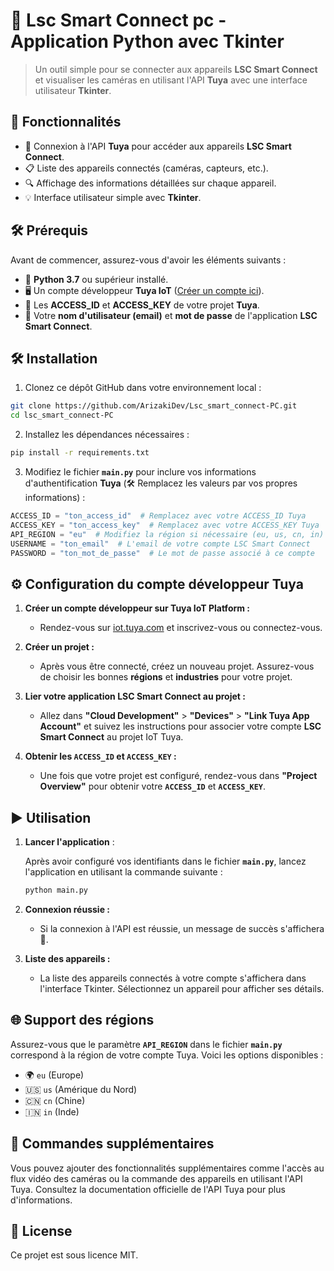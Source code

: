 # 🎥 Lsc Smart Connect pc - Application Python avec Tkinter

> Un outil simple pour se connecter aux appareils **LSC Smart Connect** et visualiser les caméras en utilisant l'API **Tuya** avec une interface utilisateur **Tkinter**.

## 🚀 Fonctionnalités

- 🔑 Connexion à l'API **Tuya** pour accéder aux appareils **LSC Smart Connect**.
- 📋 Liste des appareils connectés (caméras, capteurs, etc.).
- 🔍 Affichage des informations détaillées sur chaque appareil.
- 💡 Interface utilisateur simple avec **Tkinter**.

## 🛠️ Prérequis

Avant de commencer, assurez-vous d'avoir les éléments suivants :

- 🐍 **Python 3.7** ou supérieur installé.
- 🖥️ Un compte développeur **Tuya IoT** ([Créer un compte ici](https://iot.tuya.com)).
- 🔑 Les **ACCESS_ID** et **ACCESS_KEY** de votre projet **Tuya**.
- 📱 Votre **nom d'utilisateur (email)** et **mot de passe** de l'application **LSC Smart Connect**.

## 🛠️ Installation

1. Clonez ce dépôt GitHub dans votre environnement local :

```bash
git clone https://github.com/ArizakiDev/Lsc_smart_connect-PC.git
cd lsc_smart_connect-PC
```

2. Installez les dépendances nécessaires :

```bash
pip install -r requirements.txt
```

3. Modifiez le fichier **`main.py`** pour inclure vos informations d'authentification **Tuya** (🛠️ Remplacez les valeurs par vos propres informations) :

```python
ACCESS_ID = "ton_access_id"  # Remplacez avec votre ACCESS_ID Tuya
ACCESS_KEY = "ton_access_key"  # Remplacez avec votre ACCESS_KEY Tuya
API_REGION = "eu"  # Modifiez la région si nécessaire (eu, us, cn, in)
USERNAME = "ton_email"  # L'email de votre compte LSC Smart Connect
PASSWORD = "ton_mot_de_passe"  # Le mot de passe associé à ce compte
```

## ⚙️ Configuration du compte développeur Tuya

1. **Créer un compte développeur sur Tuya IoT Platform :**
   - Rendez-vous sur [iot.tuya.com](https://iot.tuya.com) et inscrivez-vous ou connectez-vous.
   
2. **Créer un projet :**
   - Après vous être connecté, créez un nouveau projet. Assurez-vous de choisir les bonnes **régions** et **industries** pour votre projet.
   
3. **Lier votre application LSC Smart Connect au projet :**
   - Allez dans **"Cloud Development"** > **"Devices"** > **"Link Tuya App Account"** et suivez les instructions pour associer votre compte **LSC Smart Connect** au projet IoT Tuya.

4. **Obtenir les `ACCESS_ID` et `ACCESS_KEY` :**
   - Une fois que votre projet est configuré, rendez-vous dans **"Project Overview"** pour obtenir votre **`ACCESS_ID`** et **`ACCESS_KEY`**.

## ▶️ Utilisation

1. **Lancer l'application** :

   Après avoir configuré vos identifiants dans le fichier **`main.py`**, lancez l'application en utilisant la commande suivante :

   ```bash
   python main.py
   ```

2. **Connexion réussie :**
   - Si la connexion à l'API est réussie, un message de succès s'affichera 🎉.
   
3. **Liste des appareils :**
   - La liste des appareils connectés à votre compte s'affichera dans l'interface Tkinter. Sélectionnez un appareil pour afficher ses détails.

## 🌐 Support des régions

Assurez-vous que le paramètre **`API_REGION`** dans le fichier **`main.py`** correspond à la région de votre compte Tuya. Voici les options disponibles :

- 🌍 `eu` (Europe)
- 🇺🇸 `us` (Amérique du Nord)
- 🇨🇳 `cn` (Chine)
- 🇮🇳 `in` (Inde)

## 🔄 Commandes supplémentaires

Vous pouvez ajouter des fonctionnalités supplémentaires comme l'accès au flux vidéo des caméras ou la commande des appareils en utilisant l'API Tuya. Consultez la documentation officielle de l'API Tuya pour plus d'informations.

## 📄 License

Ce projet est sous licence MIT.
